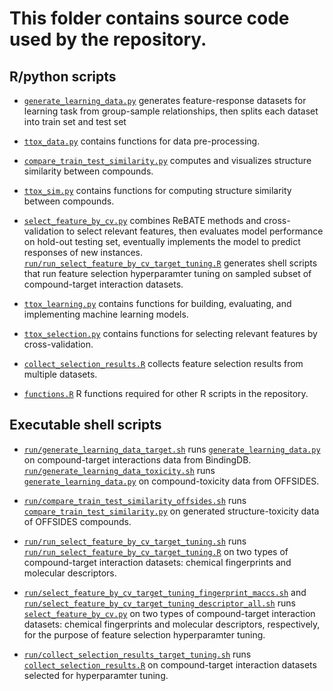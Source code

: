 # This folder contains source code used by the repository.

## R/python scripts 

+ [`generate_learning_data.py`](generate_learning_data.py) generates feature-response datasets for learning task from group-sample relationships, then splits each dataset into train set and test set   

+ [`ttox_data.py`](ttox_data.py) contains functions for data pre-processing.  

+ [`compare_train_test_similarity.py`](compare_train_test_similarity.py) computes and visualizes structure similarity between compounds.

+ [`ttox_sim.py`](ttox_sim.py) contains functions for computing structure similarity between compounds.  

+ [`select_feature_by_cv.py`](select_feature_by_cv.py) combines ReBATE methods and cross-validation to select relevant features, then evaluates model performance on hold-out testing set, eventually implements the model to predict responses of new instances. [`run/run_select_feature_by_cv_target_tuning.R`](run/run_select_feature_by_cv_target_tuning.R) generates shell scripts that run feature selection hyperparamter tuning on sampled subset of compound-target interaction datasets.

+ [`ttox_learning.py`](ttox_learning.py) contains functions for building, evaluating, and implementing machine learning models. 

+ [`ttox_selection.py`](ttox_selection.py) contains functions for selecting relevant features by cross-validation. 

+ [`collect_selection_results.R`](collect_selection_results.R) collects feature selection results from multiple datasets.

+ [`functions.R`](functions.R) R functions required for other R scripts in the repository.

## Executable shell scripts

+ [`run/generate_learning_data_target.sh`](run/generate_learning_data_target.sh) runs [`generate_learning_data.py`](generate_learning_data.py) on compound-target interactions data from BindingDB. [`run/generate_learning_data_toxicity.sh`](run/generate_learning_data_toxicity.sh) runs [`generate_learning_data.py`](generate_learning_data.py) on compound-toxicity data from OFFSIDES.

+ [`run/compare_train_test_similarity_offsides.sh`](run/compare_train_test_similarity_offsides.sh) runs [`compare_train_test_similarity.py`](compare_train_test_similarity.py) on generated structure-toxicity data of OFFSIDES compounds.

+ [`run/run_select_feature_by_cv_target_tuning.sh`](run/run_select_feature_by_cv_target_tuning.sh) runs [`run/run_select_feature_by_cv_target_tuning.R`](run/run_select_feature_by_cv_target_tuning.R) on two types of compound-target interaction datasets: chemical fingerprints and molecular descriptors.

+ [`run/select_feature_by_cv_target_tuning_fingerprint_maccs.sh`](run/select_feature_by_cv_target_tuning_fingerprint_maccs.sh) and [`run/select_feature_by_cv_target_tuning_descriptor_all.sh`](run/select_feature_by_cv_target_tuning_descriptor_all.sh) runs [`select_feature_by_cv.py`](select_feature_by_cv.py) on two types of compound-target interaction datasets: chemical fingerprints and molecular descriptors, respectively, for the purpose of feature selection hyperparamter tuning. 

+ [`run/collect_selection_results_target_tuning.sh`](run/collect_selection_results_target_tuning.sh) runs [`collect_selection_results.R`](collect_selection_results.R) on compound-target interaction datasets selected for hyperparamter tuning.
